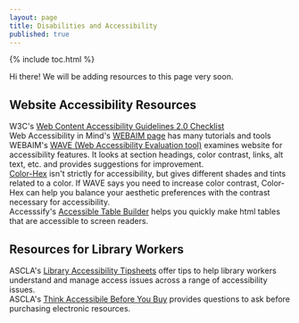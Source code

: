 ```yaml
---  
layout: page  
title: Disabilities and Accessibility  
published: true  
---  
```


{% include toc.html %}

<p class="message">
  Hi there! We will be adding resources to this page very soon.
</p>

## Website Accessibility Resources  

W3C's [Web Content Accessibility Guidelines 2.0 Checklist](https://www.w3.org/TR/2005/WD-WCAG20-20050630/checklist)  
Web Accessibility in Mind's [WEBAIM page](http://webaim.org) has many tutorials and tools  
WEBAIM's [WAVE (Web Accessibility Evaluation tool)](http://wave.webaim.org) examines website for accessibility features. It looks at section headings, color contrast, links, alt text, etc. and provides suggestions for improvement.  
[Color-Hex](http://www.color-hex.com) isn't strictly for accessibility, but gives different shades and tints related to a color. If WAVE says you need to increase color contrast, Color-Hex can help you balance your aesthetic preferences with the contrast necessary for accessibility.  
Accesssify's [Accessible Table Builder](http://accessify.com/tools-and-wizards/accessibility-tools/table-builder/) helps you quickly make html tables that are accessible to screen readers.  

## Resources for Library Workers  

ASCLA's [Library Accessibility Tipsheets](http://www.ala.org/ascla/resources/tipsheets) offer tips to help library workers understand and manage access issues across a range of accessibility issues.  
ASCLA's [Think Accessibile Before You Buy](http://www.ala.org/ascla/asclaprotools/thinkaccessible/default) provides questions to ask before purchasing electronic resources.  
